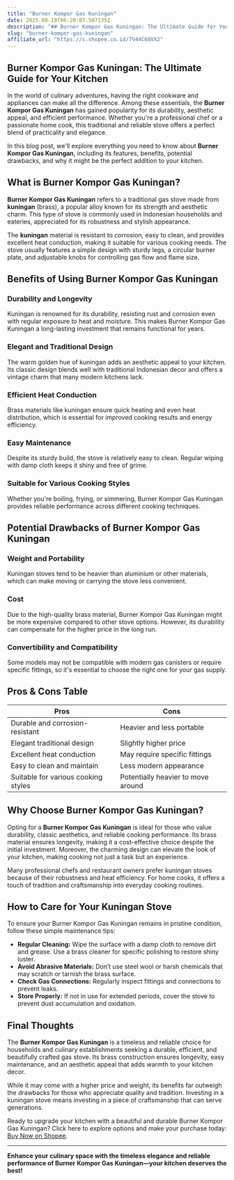 ```yaml
---
title: "Burner Kompor Gas Kuningan"
date: 2025-08-18T06:20:07.507135Z
description: "## Burner Kompor Gas Kuningan: The Ultimate Guide for Your Kitchen..."
slug: "burner-kompor-gas-kuningan"
affiliate_url: "https://s.shopee.co.id/7V44C68VX2"
---
```

## Burner Kompor Gas Kuningan: The Ultimate Guide for Your Kitchen

In the world of culinary adventures, having the right cookware and appliances can make all the difference. Among these essentials, the **Burner Kompor Gas Kuningan** has gained popularity for its durability, aesthetic appeal, and efficient performance. Whether you're a professional chef or a passionate home cook, this traditional and reliable stove offers a perfect blend of practicality and elegance.

In this blog post, we'll explore everything you need to know about **Burner Kompor Gas Kuningan**, including its features, benefits, potential drawbacks, and why it might be the perfect addition to your kitchen.

## What is Burner Kompor Gas Kuningan?

**Burner Kompor Gas Kuningan** refers to a traditional gas stove made from **kuningan** (brass), a popular alloy known for its strength and aesthetic charm. This type of stove is commonly used in Indonesian households and eateries, appreciated for its robustness and stylish appearance.

The **kuningan** material is resistant to corrosion, easy to clean, and provides excellent heat conduction, making it suitable for various cooking needs. The stove usually features a simple design with sturdy legs, a circular burner plate, and adjustable knobs for controlling gas flow and flame size.

## Benefits of Using Burner Kompor Gas Kuningan

### Durability and Longevity

Kuningan is renowned for its durability, resisting rust and corrosion even with regular exposure to heat and moisture. This makes Burner Kompor Gas Kuningan a long-lasting investment that remains functional for years.

### Elegant and Traditional Design

The warm golden hue of kuningan adds an aesthetic appeal to your kitchen. Its classic design blends well with traditional Indonesian decor and offers a vintage charm that many modern kitchens lack.

### Efficient Heat Conduction

Brass materials like kuningan ensure quick heating and even heat distribution, which is essential for improved cooking results and energy efficiency.

### Easy Maintenance

Despite its sturdy build, the stove is relatively easy to clean. Regular wiping with damp cloth keeps it shiny and free of grime.

### Suitable for Various Cooking Styles

Whether you're boiling, frying, or simmering, Burner Kompor Gas Kuningan provides reliable performance across different cooking techniques.

## Potential Drawbacks of Burner Kompor Gas Kuningan

### Weight and Portability

Kuningan stoves tend to be heavier than aluminium or other materials, which can make moving or carrying the stove less convenient.

### Cost

Due to the high-quality brass material, Burner Kompor Gas Kuningan might be more expensive compared to other stove options. However, its durability can compensate for the higher price in the long run.

### Convertibility and Compatibility

Some models may not be compatible with modern gas canisters or require specific fittings, so it's essential to choose the right one for your gas supply.

## Pros & Cons Table

| Pros                                   | Cons                                 |
|----------------------------------------|-------------------------------------|
| Durable and corrosion-resistant      | Heavier and less portable           |
| Elegant traditional design           | Slightly higher price               |
| Excellent heat conduction            | May require specific fittings       |
| Easy to clean and maintain           | Less modern appearance             |
| Suitable for various cooking styles  | Potentially heavier to move around |

## Why Choose Burner Kompor Gas Kuningan?

Opting for a **Burner Kompor Gas Kuningan** is ideal for those who value durability, classic aesthetics, and reliable cooking performance. Its brass material ensures longevity, making it a cost-effective choice despite the initial investment. Moreover, the charming design can elevate the look of your kitchen, making cooking not just a task but an experience.

Many professional chefs and restaurant owners prefer kuningan stoves because of their robustness and heat efficiency. For home cooks, it offers a touch of tradition and craftsmanship into everyday cooking routines.

## How to Care for Your Kuningan Stove

To ensure your Burner Kompor Gas Kuningan remains in pristine condition, follow these simple maintenance tips:

- **Regular Cleaning:** Wipe the surface with a damp cloth to remove dirt and grease. Use a brass cleaner for specific polishing to restore shiny luster.
- **Avoid Abrasive Materials:** Don’t use steel wool or harsh chemicals that may scratch or tarnish the brass surface.
- **Check Gas Connections:** Regularly inspect fittings and connections to prevent leaks.
- **Store Properly:** If not in use for extended periods, cover the stove to prevent dust accumulation and oxidation.

## Final Thoughts

The **Burner Kompor Gas Kuningan** is a timeless and reliable choice for households and culinary establishments seeking a durable, efficient, and beautifully crafted gas stove. Its brass construction ensures longevity, easy maintenance, and an aesthetic appeal that adds warmth to your kitchen decor.

While it may come with a higher price and weight, its benefits far outweigh the drawbacks for those who appreciate quality and tradition. Investing in a kuningan stove means investing in a piece of craftsmanship that can serve generations.

Ready to upgrade your kitchen with a beautiful and durable Burner Kompor Gas Kuningan? Click here to explore options and make your purchase today: [Buy Now on Shopee](https://s.shopee.co.id/7V44C68VX2).

---

**Enhance your culinary space with the timeless elegance and reliable performance of Burner Kompor Gas Kuningan—your kitchen deserves the best!**